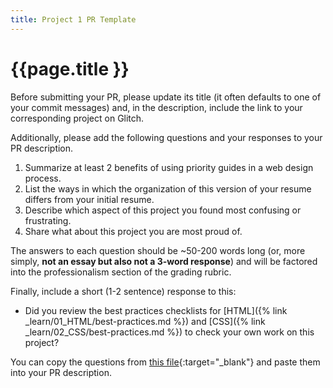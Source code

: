```yaml
---
title: Project 1 PR Template
---
```


# {{page.title }}

Before submitting your PR, please update its title (it often defaults to one of your commit messages) and, in the description, include the link to your corresponding project on Glitch.

Additionally, please add the following questions and your responses to your PR description.

1. Summarize at least 2 benefits of using priority guides in a web design process.
1. List the ways in which the organization of this version of your resume differs from your initial resume.
1. Describe which aspect of this project you found most confusing or frustrating.
1. Share what about this project you are most proud of.

The answers to each question should be ~50-200 words long (or, more simply, **not an essay but also not a 3-word response**) and will be factored into the professionalism section of the grading rubric.

Finally, include a short (1-2 sentence) response to this:
- Did you review the best practices checklists for [HTML]({% link _learn/01_HTML/best-practices.md %}) and [CSS]({% link _learn/02_CSS/best-practices.md %}) to check your own work on this project?

You can copy the questions from [this file](https://gist.githubusercontent.com/angeliquejw/cffa95fe311f871d55795b146b3b2a0a/raw/4529729da52e8ce645b17c0bfcafd42f14c5dc76/gd431-p1-pr-template.md){:target="_blank"} and paste them into your PR description.
